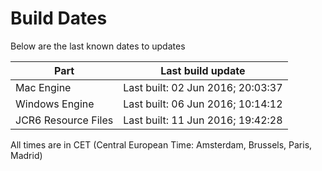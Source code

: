 # Build Dates

Below are the last known dates to updates

Part | Last build update
-----|-----
Mac Engine | Last built: 02 Jun 2016; 20:03:37
Windows Engine | Last built: 06 Jun 2016; 10:14:12
JCR6 Resource Files | Last built: 11 Jun 2016; 19:42:28
All times are in CET (Central European Time: Amsterdam, Brussels, Paris, Madrid)



